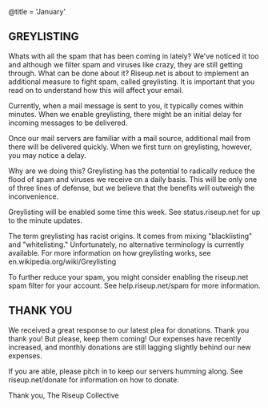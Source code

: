 @title = 'January'

## GREYLISTING

Whats with all the spam that has been coming in lately? We've noticed it
too and although we filter spam and viruses like crazy, they are still
getting through. What can be done about it? Riseup.net is about to
implement an additional measure to fight spam, called greylisting. It is
important that you read on to understand how this will affect your email.

Currently, when a mail message is sent to you, it typically comes within
minutes. When we enable greylisting, there might be an initial delay for
incoming messages to be delivered.

Once our mail servers are familiar with a mail source, additional mail
from there will be delivered quickly. When we first turn on greylisting,
however, you may notice a delay.

Why are we doing this? Greylisting has the potential to radically reduce
the flood of spam and viruses we receive on a daily basis. This will be
only one of three lines of defense, but we believe that the benefits
will outweigh the inconvenience.

Greylisting will be enabled some time this week. See status.riseup.net
for up to the minute updates.

The term greylisting has racist origins. It comes from mixing
"blacklisting" and "whitelisting." Unfortunately, no alternative
terminology is currently available. For more information on how
greylisting works, see en.wikipedia.org/wiki/Greylisting

To further reduce your spam, you might consider enabling the riseup.net
spam filter for your account. See help.riseup.net/spam for more information.

## THANK YOU

We received a great response to our latest plea for donations. Thank you
thank you! But please, keep them coming! Our expenses have recently
increased, and monthly donations are still lagging slightly behind our
new expenses.

If you are able, please pitch in to keep our servers humming along. See
riseup.net/donate for information on how to donate.

Thank you,
The Riseup Collective
